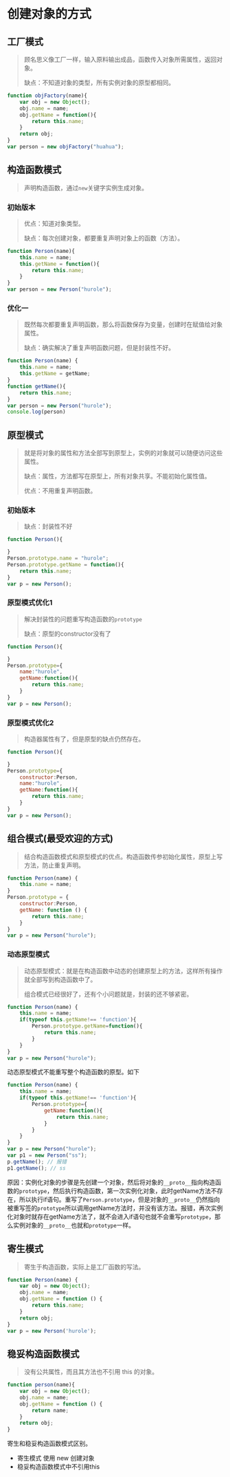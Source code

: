 # 创建对象的方式

## 工厂模式

> 顾名思义像工厂一样，输入原料输出成品，函数传入对象所需属性，返回对象。
>
> 缺点：不知道对象的类型，所有实例对象的原型都相同。

```javascript
function objFactory(name){
    var obj = new Object();
    obj.name = name;
    obj.getName = function(){
        return this.name;
    }
    return obj;
}
var person = new objFactory("huahua");
```

## 构造函数模式

> 声明构造函数，通过`new`关键字实例生成对象。

### 初始版本

> 优点：知道对象类型。
>
> 缺点：每次创建对象，都要重复声明对象上的函数（方法）。

```javascript
function Person(name){
    this.name = name;
    this.getName = function(){
        return this.name;
    }
}
var person = new Person("hurole");
```

### 优化一

> 既然每次都要重复声明函数，那么将函数保存为变量，创建时在赋值给对象属性。
>
> 缺点：确实解决了重复声明函数问题，但是封装性不好。

```javascript
function Person(name) {
    this.name = name;
    this.getName = getName;
}
function getName(){
    return this.name;
}
var person = new Person("hurole");
console.log(person)
```

## 原型模式

> 就是将对象的属性和方法全部写到原型上，实例的对象就可以随便访问这些属性。
>
> 缺点：属性，方法都写在原型上，所有对象共享。不能初始化属性值。
>
> 优点：不用重复声明函数。

### 初始版本

> 缺点：封装性不好

```javascript
function Person(){

}
Person.prototype.name = "hurole";
Person.prototype.getName = function(){
    return this.name;
}
var p = new Person();
```

### 原型模式优化1

> 解决封装性的问题重写构造函数的`prototype`
>
> 缺点：原型的constructor没有了

```javascript
function Person(){

}
Person.prototype={
    name:"hurole",
    getName:function(){
    	return this.name;
	}
}
var p = new Person();
```

### 原型模式优化2

> 构造器属性有了，但是原型的缺点仍然存在。

```javascript
function Person(){

}
Person.prototype={
    constructor:Person,
    name:"hurole",
    getName:function(){
    	return this.name;
	}
}
var p = new Person();
```

## 组合模式(最受欢迎的方式)

> 结合构造函数模式和原型模式的优点。构造函数传参初始化属性，原型上写方法，防止重复声明。

```javascript
function Person(name) {
    this.name = name;
}
Person.prototype = {
    constructor:Person,
    getName: function () {
        return this.name;
    }
}
var p = new Person("hurole");
```

### 动态原型模式

> 动态原型模式：就是在构造函数中动态的创建原型上的方法，这样所有操作就全部写到构造函数中了。
>
> 组合模式已经很好了，还有个小问题就是，封装的还不够紧密。

```javascript
function Person(name) {
    this.name = name;
    if(typeof this.getName!== 'function'){
        Person.prototype.getName=function(){
            return this.name;
        }
    }
}
var p = new Person("hurole");
```

动态原型模式不能重写整个构造函数的原型。如下

```javascript
function Person(name) {
    this.name = name;
    if(typeof this.getName!== 'function'){
        Person.prototype={
            getName:function(){
            	return this.name;
        	}
        }
    }
}
var p = new Person("hurole");
var p1 = new Person("ss");
p.getName(); // 报错
p1.getName(); // ss
```

原因：实例化对象的步骤是先创建一个对象，然后将对象的`__proto__`指向构造函数的`prototype`，然后执行构造函数，第一次实例化对象，此时getName方法不存在，所以执行if语句。重写了`Person.prototype`，但是对象的`__proto__`仍然指向被重写签的`prototype`所以调用getName方法时，并没有该方法。报错，再次实例化对象时就存在getName方法了，就不会进入if语句也就不会重写`prototype`，那么实例对象的`__proto__`也就和`prototype`一样。

## 寄生模式

> 寄生于构造函数，实际上是工厂函数的写法。

```javascript
function Person(name) {
    var obj = new Object();
    obj.name = name;
    obj.getName = function () {
        return this.name;
    }
    return obj;
}
var p = new Person('hurole');
```

## 稳妥构造函数模式

>  没有公共属性，而且其方法也不引用 this 的对象。

```javascript
function person(name){
    var obj = new Object();
    obj.name = name;
    obj.getName = function () {
        return name;
    }
    return obj;
}
```

寄生和稳妥构造函数模式区别。

- 寄生模式 使用 new 创建对象
- 稳妥构造函数模式中不引用this